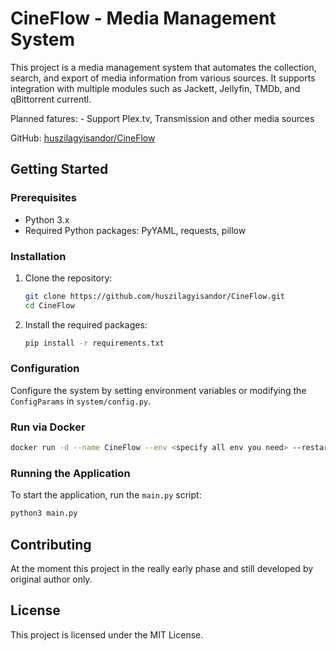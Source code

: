 # CineFlow - Media Management System

This project is a media management system that automates the collection, search, and export of media information from various sources. It supports integration with multiple modules such as Jackett, Jellyfin, TMDb, and qBittorrent currentl.

Planned fatures:
    - Support Plex.tv, Transmission and other media sources

GitHub: [huszilagyisandor/CineFlow](https://github.com/huszilagyisandor/CineFlow)

## Getting Started

### Prerequisites

- Python 3.x
- Required Python packages: PyYAML, requests, pillow

### Installation

1. Clone the repository:
    ```sh
    git clone https://github.com/huszilagyisandor/CineFlow.git
    cd CineFlow
    ```

2. Install the required packages:
    ```sh
    pip install -r requirements.txt
    ```

### Configuration

Configure the system by setting environment variables or modifying the `ConfigParams` in `system/config.py`.

### Run via Docker

```sh
docker run -d --name CineFlow --env <specify all env you need> --restart unless-stopped sandorszilagyi/cineflow
```


### Running the Application

To start the application, run the `main.py` script:
```sh
python3 main.py
```

## Contributing

At the moment this project in the really early phase and still developed by original author only.

## License

This project is licensed under the MIT License.